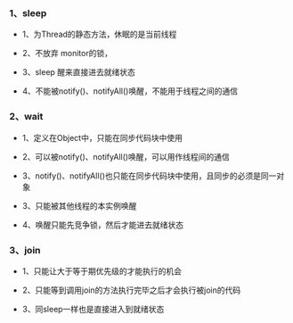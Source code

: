 ### 1、sleep

- 1、为Thread的静态方法，休眠的是当前线程

- 2、不放弃 monitor的锁，

- 3、sleep 醒来直接进去就绪状态

- 4、不能被notify()、notifyAll()唤醒，不能用于线程之间的通信

### 2、wait

- 1、定义在Object中，只能在同步代码块中使用

- 2、可以被notify()、notifyAll()唤醒，可以用作线程间的通信

- 3、notify()、notifyAll()也只能在同步代码块中使用，且同步的必须是同一对象

- 3、只能被其他线程的本实例唤醒

- 4、唤醒只能先竞争锁，然后才能进去就绪状态

### 3、join

- 1、只能让大于等于期优先级的才能执行的机会

- 2、只能等到调用join的方法执行完毕之后才会执行被join的代码

- 3、同sleep一样也是直接进入到就绪状态

